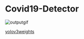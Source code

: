 # Covid19-Detector
![outputgif](https://user-images.githubusercontent.com/34689952/82805082-0809ba80-9ea1-11ea-8b1a-d2f8849bb524.gif)

[yolov3weights](https://pjreddie.com/media/files/yolov3.weights)

